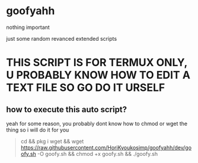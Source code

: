 # goofyahh

nothing important

just some random revanced extended scripts
# THIS SCRIPT IS FOR TERMUX ONLY, U PROBABLY KNOW HOW TO EDIT A TEXT FILE SO GO DO IT URSELF

## how to execute this auto script?
yeah for some reason, you probably dont know how to chmod or wget the thing so i will do it for you
> cd && pkg i wget && wget https://raw.githubusercontent.com/HoriKyoukosimp/goofyahh/dev/goofy.sh -O goofy.sh && chmod +x goofy.sh && ./goofy.sh
